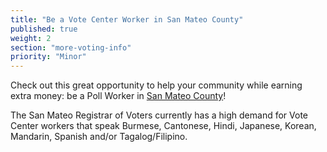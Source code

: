 ```yaml
---
title: "Be a Vote Center Worker in San Mateo County"
published: true
weight: 2
section: "more-voting-info"
priority: "Minor"
---
```


Check out this great opportunity to help your community while earning extra money: be a Poll Worker in [San Mateo County](https://www.smcacre.org/elections/election-jobs)!  

The San Mateo Registrar of Voters currently has a high demand for Vote Center workers that speak Burmese, Cantonese, Hindi, Japanese, Korean, Mandarin, Spanish and/or Tagalog/Filipino.

